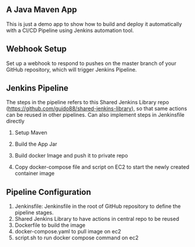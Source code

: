 A Java Maven App
---

This is just a demo app to show how to build and deploy it automatically with a CI/CD Pipeline using Jenkins automation tool.

Webhook Setup
---

Set up a webhook to respond to pushes on the master branch of your GitHub repository, which will trigger Jenkins Pipeline.

Jenkins Pipeline
---
The steps in the pipeline refers to this Shared Jenkins Library repo (https://github.com/guido88/shared-jenkins-library), so that same actions
can be reused in other pipelines. Can also implement steps in Jenkinsfile directly

1. Setup Maven

2. Build the App Jar

3. Build docker Image and push it to private repo

4. Copy docker-compose file and script on EC2 to start the newly created container image


Pipeline Configuration
---
1. Jenkinsfile: Jenkinsfile in the root of GitHub repository to define the pipeline stages.
2. Shared Jenkins Library to have actions in central repo to be reused
3. Dockerfile to build the image
4. docker-compose.yaml to pull image on ec2
5. script.sh to run docker compose command on ec2
